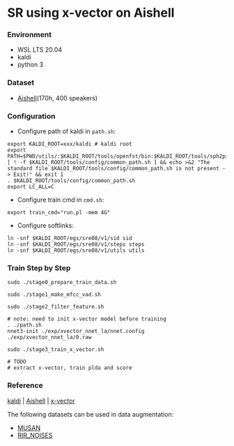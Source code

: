 # SR using x-vector on Aishell

### Environment

- WSL LTS 20.04
- kaldi
- python 3

### Dataset

- [Aishell](http://www.openslr.org/33/)(170h, 400 speakers)

### Configuration

- Configure path of kaldi in `path.sh`:

```shell
export KALDI_ROOT=xxx/kaldi # kaldi root
export PATH=$PWD/utils/:$KALDI_ROOT/tools/openfst/bin:$KALDI_ROOT/tools/sph2pipe_v2.5:$PWD:$PATH
[ ! -f $KALDI_ROOT/tools/config/common_path.sh ] && echo >&2 "The standard file $KALDI_ROOT/tools/config/common_path.sh is not present -> Exit!" && exit 1
. $KALDI_ROOT/tools/config/common_path.sh
export LC_ALL=C
```

- Configure train cmd in `cmd.sh`:

```shell
export train_cmd="run.pl -mem 4G"
```

- Configure softlinks:

```shell
ln -snf $KALDI_ROOT/egs/sre08/v1/sid sid
ln -snf $KALDI_ROOT/egs/sre08/v1/steps steps
ln -snf $KALDI_ROOT/egs/sre08/v1/utils utils
```

### Train Step by Step

```shell
sudo ./stage0_prepare_train_data.sh

sudo ./stage1_make_mfcc_vad.sh

sudo ./stage2_filter_feature.sh

# note: need to init x-vector model before training
. ./path.sh
nnet3-init ./exp/xvector_nnet_la/nnet.config ./exp/xvector_nnet_la/0.raw

sudo ./stage3_train_x_vector.sh

# TODO
# extract x-vector, train plda and score
```

### Reference

[kaldi](http://kaldi-asr.org/) | [Aishell](https://arxiv.org/abs/1709.05522) | [x-vector](https://ieeexplore.ieee.org/document/8461375)

 The following datasets can be used in data augmentation:

- [MUSAN](http://www.openslr.org/17)
- [RIR_NOISES](http://www.openslr.org/28)
